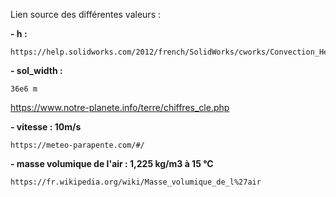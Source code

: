 Lien source des différentes valeurs :

**- h :**

    https://help.solidworks.com/2012/french/SolidWorks/cworks/Convection_Heat_Coefficient.htm#:~:text=Selon%20la%20loi%20de%20Newton%20sur%20le%20refroidissement%2C,de%20transfert%20thermique%20h%20est%20W%2Fm%202%20.

**- sol_width :**
  
    36e6 m 

https://www.notre-planete.info/terre/chiffres_cle.php

**- vitesse : 10m/s**

    https://meteo-parapente.com/#/

**- masse volumique de l'air : 1,225 kg/m3 à 15 °C**

    https://fr.wikipedia.org/wiki/Masse_volumique_de_l%27air
